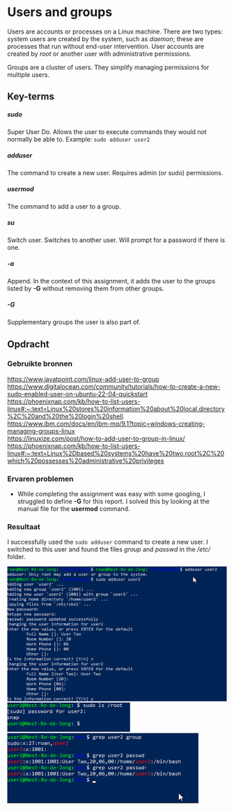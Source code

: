 # Users and groups
Users are accounts or processes on a Linux machine. There are two types: system users are created by the system, such as *daemon*; these are processes that run without end-user intervention. User accounts are created by *root* or another user with administrative permissions.

Groups are a cluster of users. They simplify managing permissions for multiple users.

## Key-terms
##### sudo
Super User Do. Allows the user to execute commands they would not normally be able to. Example: `sudo adduser user2`

##### adduser
The command to create a new user. Requires admin (or sudo) permissions.

##### usermod
The command to add a user to a group.

##### su
Switch user. Switches to another user. Will prompt for a password if there is one.

##### -a
Append. In the context of this assignment, it adds the user to the groups listed by **-G** without removing them from other groups.

##### -G
Supplementary groups the user is also part of.

## Opdracht
### Gebruikte bronnen
https://www.javatpoint.com/linux-add-user-to-group
https://www.digitalocean.com/community/tutorials/how-to-create-a-new-sudo-enabled-user-on-ubuntu-22-04-quickstart  
https://phoenixnap.com/kb/how-to-list-users-linux#:~:text=Linux%20stores%20information%20about%20local,directory%2C%20and%20the%20login%20shell.  
https://www.ibm.com/docs/en/ibm-mq/9.1?topic=windows-creating-managing-groups-linux  
https://linuxize.com/post/how-to-add-user-to-group-in-linux/  
https://phoenixnap.com/kb/how-to-list-users-linux#:~:text=Linux%2Dbased%20systems%20have%20two,root%2C%20which%20possesses%20administrative%20privileges  


### Ervaren problemen
* While completing the assignment was easy with some googling, I struggled to define **-G** for this report. I solved this by looking at the manual file for the **usermod** command.  

### Resultaat
I successfully used the `sudo adduser` command to create a new user. I switched to this user and found the files *group* and *passwd* in the */etc/* folder.

![screenshot of me creating a new user](../../00_includes/LNX-04_screenshot1.png)
![screenshot of me logging into sudo as user2](../../00_includes/LNX-04_screenshot2.png)
![screenshot showing the required files](../../00_includes/LNX-04_screenshot3.png)